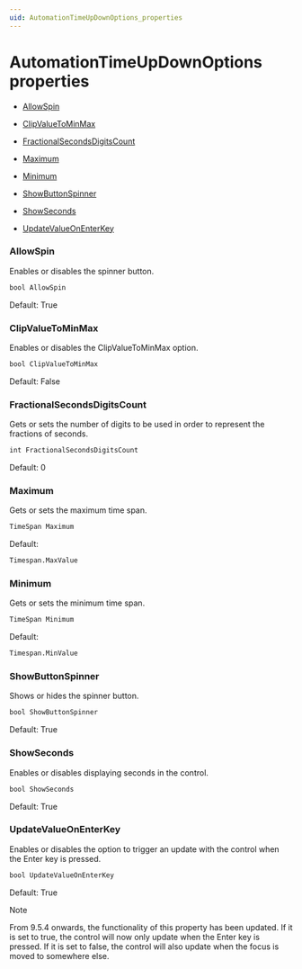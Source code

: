 ```yaml
---
uid: AutomationTimeUpDownOptions_properties
---
```


# AutomationTimeUpDownOptions properties

- [AllowSpin](#allowspin)

- [ClipValueToMinMax](#clipvaluetominmax)

- [FractionalSecondsDigitsCount](#fractionalsecondsdigitscount)

- [Maximum](#maximum)

- [Minimum](#minimum)

- [ShowButtonSpinner](#showbuttonspinner)

- [ShowSeconds](#showseconds)

- [UpdateValueOnEnterKey](#updatevalueonenterkey)

### AllowSpin

Enables or disables the spinner button.

```txt
bool AllowSpin
```

Default: True

### ClipValueToMinMax

Enables or disables the ClipValueToMinMax option.

```txt
bool ClipValueToMinMax
```

Default: False

### FractionalSecondsDigitsCount

Gets or sets the number of digits to be used in order to represent the fractions of seconds.

```txt
int FractionalSecondsDigitsCount
```

Default: 0

### Maximum

Gets or sets the maximum time span.

```txt
TimeSpan Maximum
```

Default:

```txt
Timespan.MaxValue
```

### Minimum

Gets or sets the minimum time span.

```txt
TimeSpan Minimum
```

Default:

```txt
Timespan.MinValue
```

### ShowButtonSpinner

Shows or hides the spinner button.

```txt
bool ShowButtonSpinner
```

Default: True

### ShowSeconds

Enables or disables displaying seconds in the control.

```txt
bool ShowSeconds
```

Default: True

### UpdateValueOnEnterKey

Enables or disables the option to trigger an update with the control when the Enter key is pressed.

```txt
bool UpdateValueOnEnterKey
```

Default: True

> [!NOTE]
> From 9.5.4 onwards, the functionality of this property has been updated. If it is set to true, the control will now only update when the Enter key is pressed. If it is set to false, the control will also update when the focus is moved to somewhere else.
>
